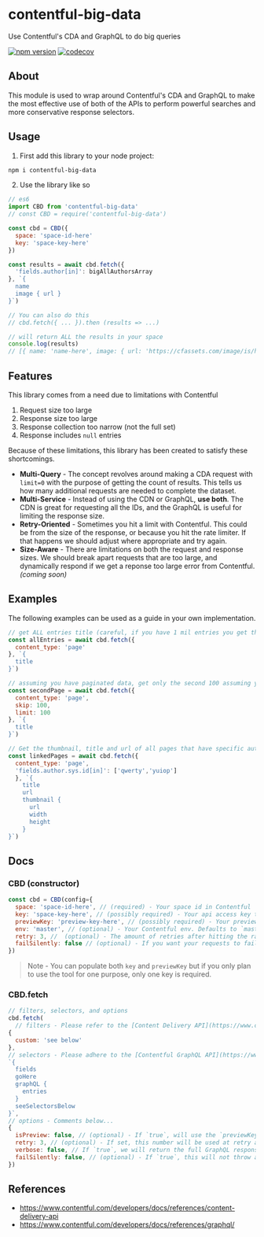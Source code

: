 # contentful-big-data
Use Contentful's CDA and GraphQL to do big queries

[![npm version](https://badge.fury.io/js/contentful-big-data.svg)](https://badge.fury.io/js/contentful-big-data)
[![codecov](https://codecov.io/gh/mrsteele/contentful-big-data/branch/main/graph/badge.svg?token=MKM3ID7DVP)](https://codecov.io/gh/mrsteele/contentful-big-data)

## About

This module is used to wrap around Contentful's CDA and GraphQL to make the most effective use of both of the APIs to perform powerful searches and more conservative response selectors.

## Usage

1. First add this library to your node project:

```bash
npm i contentful-big-data
```

2. Use the library like so

```js
// es6
import CBD from 'contentful-big-data'
// const CBD = require('contentful-big-data')

const cbd = CBD({
  space: 'space-id-here'
  key: 'space-key-here'
})

const results = await cbd.fetch({
  'fields.author[in]': bigAllAuthorsArray
}, `{
  name
  image { url }
}`)

// You can also do this
// cbd.fetch({ ... }).then (results => ...)

// will return ALL the results in your space
console.log(results)
// [{ name: 'name-here', image: { url: 'https://cfassets.com/image/is/here' } }]
```

## Features

This library comes from a need due to limitations with Contentful
1. Request size too large
2. Response size too large
3. Response collection too narrow (not the full set)
4. Response includes `null` entries

Because of these limitations, this library has been created to satisfy these shortcomings.

* **Multi-Query** - The concept revolves around making a CDA request with `limit=0` with the purpose of getting the count of results. This tells us how many additional requests are needed to complete the dataset.
* **Multi-Service** - Instead of using the CDN or GraphQL, **use both**. The CDN is great for requesting all the IDs, and the GraphQL is useful for limiting the response size.
* **Retry-Oriented** - Sometimes you hit a limit with Contentful. This could be from the size of the response, or because you hit the rate limiter. If that happens we should adjust where appropriate and try again.
* **Size-Aware** - There are limitations on both the request and response sizes. We should break apart requests that are too large, and dynamically respond if we get a reponse too large error from Contentful. *(coming soon)*

## Examples

The following examples can be used as a guide in your own implementation.

```js
// get ALL entries title (careful, if you have 1 mil entries you get them all!)
const allEntries = await cbd.fetch({
  content_type: 'page'
}, `{
  title
}`)

// assuming you have paginated data, get only the second 100 assuming you are on page 2
const secondPage = await cbd.fetch({
  content_type: 'page',
  skip: 100,
  limit: 100
}, `{
  title
}`)

// Get the thumbnail, title and url of all pages that have specific authors
const linkedPages = await cbd.fetch({
  content_type: 'page',
  'fields.author.sys.id[in]': ['qwerty','yuiop']
  }, `{
    title
    url
    thumbnail {
      url
      width
      height
    }
}`)

```

## Docs

### CBD (constructor)

```js
const cbd = CBD(config={
  space: 'space-id-here', // (required) - Your space id in Contentful
  key: 'space-key-here', // (possibly required) - Your api access key to your Contentful space
  previewKey: 'preview-key-here', // (possibly required) - Your preview api access key to your Contentful space
  env: 'master', // (optional) - Your Contentful env. Defaults to `master`
  retry: 3, //  (optional) - The amount of retries after hitting the rate limiter for all requests. Defaults to `3`.
  failSilently: false // (optional) - If you want your requests to fail silently or throw an error. Defaults to false (and throws errors).
})
```

> Note - You can populate both `key` and `previewKey` but if you only plan to use the tool for one purpose, only one key is required.

### CBD.fetch

```js
// filters, selectors, and options
cbd.fetch(
  // filters - Please refer to the [Content Delivery API](https://www.contentful.com/developers/docs/references/content-delivery-api/) to look up all the properties. This library adheres to all of them, but will ignore the `select` property because we opt to use the GraphQL selectors for more granularity. Note that the `content_type` property is required due to limitations with Contentful.
{
  custom: 'see below'
},
// selectors - Please adhere to the [Contentful GraphQL API](https://www.contentful.com/developers/docs/references/graphql/) to determine how your query should be formatted. We always do a `Collection` request, just wrap your schema in curly braces.
`{
  fields
  goHere
  graphQL {
    entries
  }
  seeSelectorsBelow
}`,
// options - Comments below...
{
  isPreview: false, // (optional) - If `true`, will use the `previewKey` and access the preview API for both the CDA and GraphQL services.
  retry: 3, // (optional) - If set, this number will be used at retry attempts. Default retry attempts is `3` but depends on your use-case and how many other services are hitting Contentful APIs at the same time.
  verbose: false, // If `true`, we will return the full GraphQL response object, otherwise we only return the array of results.
  failSilently: false, // (optional) - If `true`, this will not throw any errors when requests fail.
})
```

## References

* https://www.contentful.com/developers/docs/references/content-delivery-api
* https://www.contentful.com/developers/docs/references/graphql/
